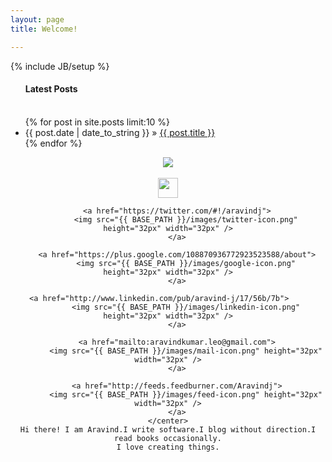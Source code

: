 ```yaml
---
layout: page
title: Welcome!

---
```

{% include JB/setup %}
<div class="row">
<div class="span9">
<ul class="posts">
  <h4>Latest Posts</h4><br />
  {% for post in site.posts limit:10 %}
    <li><span>{{ post.date | date_to_string }}</span> &raquo; <a href="{{ BASE_PATH }}{{ post.url }}">{{ post.title }}</a></li>
  {% endfor %}
</ul>
</div>
<div class="span5">
    <center>
        <img src="{{ BASE_PATH }}/images/aravindj.jpg" id="photo" />
        <br /><br />
        <a href="http://www.facebook.com/people/Aravind-Jayakumar/100000239415661">
            <img src="{{ BASE_PATH }}/images/facebook-icon.png" height="32px" width="32px" />
        </a>
        
        <a href="https://twitter.com/#!/aravindj">
            <img src="{{ BASE_PATH }}/images/twitter-icon.png" height="32px" width="32px" />
        </a>
        
        <a href="https://plus.google.com/108870936772923523588/about">
            <img src="{{ BASE_PATH }}/images/google-icon.png" height="32px" width="32px" />
        </a>

        <a href="http://www.linkedin.com/pub/aravind-j/17/56b/7b">        
            <img src="{{ BASE_PATH }}/images/linkedin-icon.png" height="32px" width="32px" />
        </a>
        
        <a href="mailto:aravindkumar.leo@gmail.com">
            <img src="{{ BASE_PATH }}/images/mail-icon.png" height="32px" width="32px" />
        </a>
        
        <a href="http://feeds.feedburner.com/Aravindj">
            <img src="{{ BASE_PATH }}/images/feed-icon.png" height="32px" width="32px" />
        </a>
    </center>
    Hi there! I am Aravind.I write software.I blog without direction.I read books occasionally.
    I love creating things.
</div>
</div>
